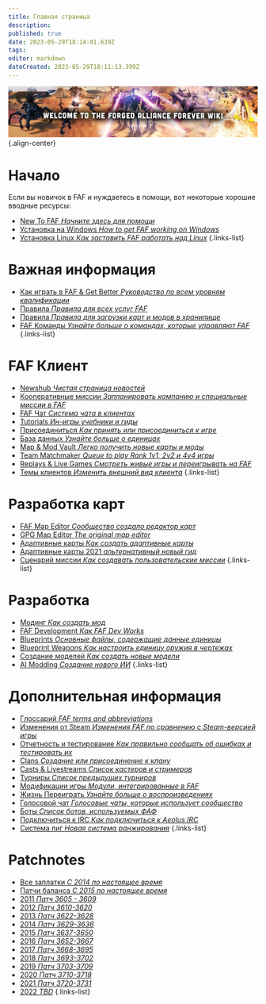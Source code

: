 ```yaml
---
title: Главная страница
description: 
published: true
date: 2023-05-29T18:14:01.639Z
tags: 
editor: markdown
dateCreated: 2023-05-29T18:11:13.399Z
---
```


![wiki-banner.jpg](/wiki-banner.jpg){.align-center} 


# Начало
Если вы новичок в FAF и нуждаетесь в помощи, вот некоторые хорошие вводные ресурсы:

- [New To FAF *Начните здесь для помощи*](https://wiki.faforever.com/ru/New-To-FAF)
- [Установка на Windows *How to get FAF working on Windows*](https://wiki.faforever.com/ru/Windows-Install)
- [Установка Linux *Как заставить FAF работать над Linux*](https://wiki.faforever.com/ru/Linux-Install)
{.links-list}


# Важная информация

- [Как играть в FAF & Get Better *Руководство по всем уровням квалификации*](https://wiki.faforever.com/ru/Learning-SupCom)
- [Правила *Правила для всех услуг FAF*](https://wiki.faforever.com/ru/FAF-Rules)
- [Правила *Правила для загрузки карт и модов в хранилище*](https://wiki.faforever.com/ru/Vault-Rules)
- [FAF Команды *Узнайте больше о командах, которые управляют FAF*](https://wiki.faforever.com/ru/FAF-Teams)
{.links-list}

# FAF Клиент

- [Newshub *Чистая страница новостей*](https://wiki.faforever.com/ru/NewsHub)
- [Кооперативные миссии *Запланировать кампанию и специальные миссии в FAF*](https://wiki.faforever.com/ru/Coop-Missions)
- [FAF Чат *Система чата в клиентах*](https://wiki.faforever.com/ru/FAF-chat)
- [Tutorials *Ин-игры учебники и гиды*](https://wiki.faforever.com/ru/Tutorials)
- [Присоединиться *Как принять или присоединиться к игре*](https://wiki.faforever.com/ru/Host-and-join-games)
- [База данных *Узнайте больше о единицах*](https://wiki.faforever.com/ru/Unit-Database)
- [Map & Mod Vault *Легко получить новые карты и моды*](https://wiki.faforever.com/ru/Map-&-Mod-Vault)
- [Team Matchmaker *Queue to play Rank 1v1, 2v2 и 4v4 игры*](https://wiki.faforever.com/ru/tmm)
- [Replays & Live Games *Смотреть живые игры и переигрывать на FAF*](https://wiki.faforever.com/ru/Replays-&-Live-Games)
- [Темы клиентов *Изменить внешний вид клиента*](https://wiki.faforever.com/ru/Theming)
{.links-list}


# Разработка карт

- [FAF Map Editor *Сообщество создало редактор карт*](https://wiki.faforever.com/ru/FA-Forever-Map-Editor)
- [GPG Map Editor *The original map editor*](https://wiki.faforever.com/ru/GPG-Map-Editor)
- [Адаптивные карты *Как создать адаптивные карты*](https://wiki.faforever.com/ru/Adaptive-Maps)
- [Адаптивные карты 2021 *альтернативный новый гид*](https://wiki.faforever.com/ru/map-development/Adaptive-Mapping-2021)
- [Сценарий миссии *Как создавать пользовательские миссии*](https://wiki.faforever.com/ru/Mission-Scripting)
{.links-list}


# Разработка

- [Модинг *Как создать мод*](https://wiki.faforever.com/ru/Modding)
- [FAF Development *Как FAF Dev Works*](https://wiki.faforever.com/ru/FAF-Development)
- [Blueprints *Основные файлы, содержащие данные единицы*](https://wiki.faforever.com/ru/Blueprints)
- [Blueprint Weapons *Как настроить единицу оружия в чертежах*](https://wiki.faforever.com/ru/Blueprints/Weapon)
- [Создание моделей *Как создать новые модели*](https://wiki.faforever.com/ru/Creating-models)
- [AI Modding *Создание нового ИИ*](https://wiki.faforever.com/ru/AI-Modding)
{.links-list}

# Дополнительная информация

- [Глоссарий *FAF terms and abbreviations*](https://wiki.faforever.com/ru/Glossary)
- [Изменения от Steam *Изменения FAF по сравнению с Steam-версией игры*](https://wiki.faforever.com/ru/Changes-from-steam)
- [Отчетность и тестирование *Как правильно сообщать об ошибках и тестировать их*](https://wiki.faforever.com/ru/Bug-Reporting-and-Testing)
- [Clans *Создание или присоединение к клану*](https://wiki.faforever.com/ru/Clans)
- [Casts & Livestreams *Список кастеров и стримеров*](https://wiki.faforever.com/ru/Casts&Livestreams)
- [Турниры *Список предыдущих турниров*](https://wiki.faforever.com/ru/Tournaments)
- [Модификации игры *Модули, интегрированные в FAF*](https://wiki.faforever.com/ru/Game-Modifications-(Mods))
- [Жизнь Переиграть *Узнайте больше о воспроизведениях*](https://wiki.faforever.com/ru/LiveReplay-server-and-replays)
- [Голосовой чат *Голосовые чаты, которые использует сообщество*](https://wiki.faforever.com/ru/Voicechat-(Discord))
- [Боты *Список ботов, используемых ФАФ*](https://wiki.faforever.com/ru/Bots)
- [Подключиться к IRC *Как подключиться к Aeolus IRC*](https://wiki.faforever.com/ru/Chat-IRC-server)
- [Система лиг *Новая система ранжирования*](https://wiki.faforever.com/ru/league-system)
{.links-list}

# Patchnotes

- [Все заплатки *С 2014 по настоящее время*](https://github.com/FAForever/fa/releases)
- [Патчи баланса *С 2015 по настоящее время*](http://patchnotes.faforever.com/)
- [2011 *Патч 3605 - 3609*](https://wiki.faforever.com/ru/patches/Game-&-Balance-Patchnotes-2011)
- [2012 *Патч 3610-3620*](https://wiki.faforever.com/ru/patches/Game-&-Balance-Patchnotes-2012)
- [2013 *Патч 3622-3628*](https://wiki.faforever.com/ru/patches/Game-&-Balance-Patchnotes-2013)
- [2014 *Патч 3629-3636*](https://wiki.faforever.com/ru/patches/Game-&-Balance-Patchnotes-2014)
- [2015 *Патч 3637-3650*](https://wiki.faforever.com/ru/patches/Game-&-Balance-Patchnotes-2015)
- [2016 *Патч 3652-3667*](https://wiki.faforever.com/ru/patches/Game-&-Balance-Patchnotes-2016)
- [2017 *Патч 3668-3695*](https://wiki.faforever.com/ru/patches/Game-&-Balance-Patchnotes-2017)
- [2018 *Патч 3693-3702*](https://wiki.faforever.com/ru/patches/Game-&-Balance-Patchnotes-2018)
- [2019 *Патч 3703-3709*](https://wiki.faforever.com/ru/patches/Game-&-Balance-Patchnotes-2019)
- [2020 *Патч 3710-3718*](https://wiki.faforever.com/ru/patches/Game-&-Balance-Patchnotes-2020)
- [2021 *Патч 3720-3731*](https://wiki.faforever.com/ru/patches/Game-&-Balance-Patchnotes-2021)
- [2022 *TBD*](https://wiki.faforever.com/ru/patches/Game-&-Balance-Patchnotes-2022)
{.links-list}